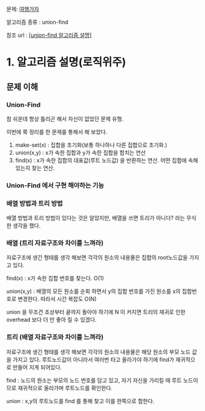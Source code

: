 문제:  [여행가자](https://www.acmicpc.net/problem/1976)

알고리즘 종류 : union-find

참조 url : [[union-find 알고리즘 설명]](https://gmlwjd9405.github.io/2018/08/31/algorithm-union-find.html)

# 1. 알고리즘 설명(로직위주)

## 문제 이해

### Union-Find

참 쉬운데 항상 틀리곤 해서 자신이 없었던 문제 유형.

이번에 쭉 정리를 한 문제를 통해서 해 보았다. 

1. make-set(x) : 집합을 초기화(보통 하나하나 다른 집합으로 초기화.)
2. union(x,y) : x가 속한 집합과 y가 속한 집합을 합치는 연산
3. find(x) : x가 속한 집합의 대표값(루트 노드값) 을 반환하는 연산. 어떤 집합에 속해있는지 찾는 연산.

### Union-Find 에서 구현 해야하는 기능

### 배열 방법과 트리 방법

배열 방법과 트리 방법이 있다는 것은 알았지만, 배열을 쓰면 트리가 아니다? 라는 무식한 생각을 했다. 

### 배열 (트리 자료구조와 차이를 느껴라)

자료구조에 생긴 형태를 생각 해보면 각각의 원소의 내용물은 집합의 root노드값을 가지고 있다.

find(x) :  x가 속한 집합 번호를 찾는다. O(1)

union(x,y) : 배열의 모든 원소를 순회 하면서 y의 집합 번호를 가진 원소를 x의 집합번호로 변경한다. 따라서 시간 복잡도 O(N)

union 을 무조건 조상부터 끝까지 돌아야 하기에 N 이 커지면 트리의 재귀로 인한 overhead 보다 더 안 좋아 질 수 있겠다.

### 트리 (배열 자료구조와 차이를 느껴라)

자료구조에 생긴 형태를 생각 해보면 각각의 원소의 내용물은 해당 원소의 부모 노드 값을 가지고 있다. 루트노드값이 아니라서 여러번 타고 올라가야 하기에 find가 재귀적으로 만들어 지게 되어있다.

find : 노드의 원소는 부모의 노드 번호를 담고 있고, 자기 자신을 가리킬 때 루트 노드이므로 재귀적으로 올라가며 루트노드를 확인한다.

union : x,y의 루트노드를 find 를 통해 찾고 이를 한쪽으로 합한다.